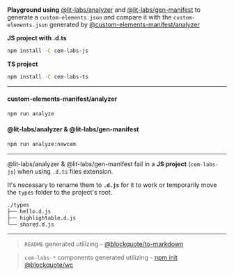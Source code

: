 <br>

**Playground using** [@lit-labs/analyzer](https://github.com/lit/lit/tree/main/packages/labs/analyzer) and [@lit-labs/gen-manifest](https://github.com/lit/lit/tree/main/packages/labs/gen-manifest) to generate a `custom-elements.json` and compare it with the `custom-elements.json` generated by [@custom-elements-manifest/analyzer](https://github.com/open-wc/custom-elements-manifest/tree/master/packages/analyzer)


**JS project with .d.ts**

```bash
npm install -C cem-labs-js
```

**TS project**

```bash
npm install -C cem-labs-ts
```

<hr>

#### custom-elements-manifest/analyzer

```bash
npm run analyze
```



#### @lit-labs/analyzer & @lit-labs/gen-manifest

```bash
npm run analyze:newcem
```

<hr>

@lit-labs/analyzer & @lit-labs/gen-manifest fail in a **JS project** (`cem-labs-js`) when using `.d.ts` files extension.

It's necessary to rename them to **`.d.js`** for it to work or temporarily move the `types` folder to the project's root.

```bash
./types
├── hello.d.js
├── highlightable.d.js
└── shared.d.js
```

<hr>

> `README` generated utilizing - [@blockquote/to-markdown](https://github.com/oscarmarina/to-markdown)

> `cem-labs-*` components generated utilizing - [npm init @blockquote/wc](https://github.com/oscarmarina/create-wc)
